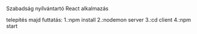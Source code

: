 Szabadság nyílvántartó React alkalmazás

telepítés majd futtatás:
                      1.:npm install
                      2.:nodemon server
                      3.:cd client
                      4.:npm start
